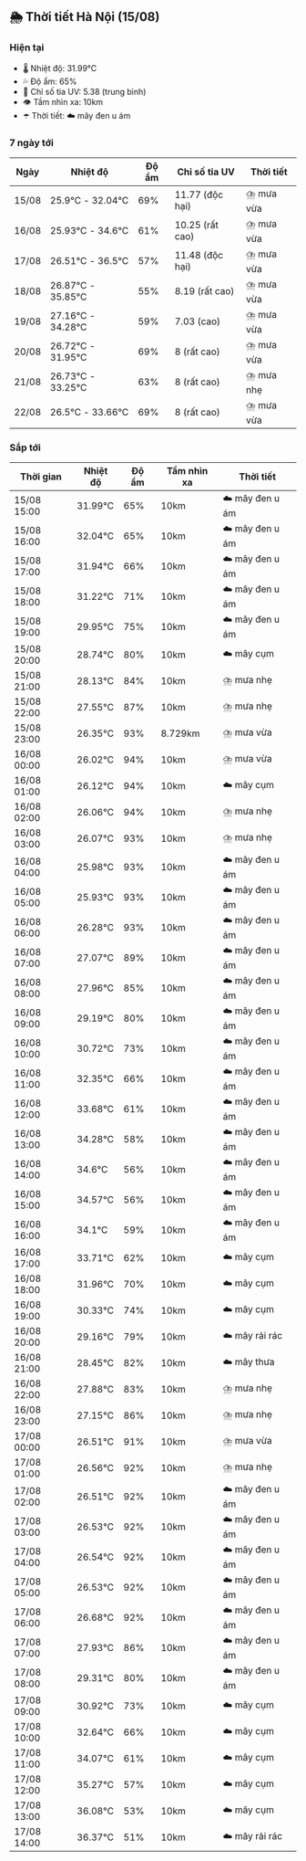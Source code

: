 ## 🌦️ Thời tiết Hà Nội (15/08)

### Hiện tại

- 🌡️ Nhiệt độ: 31.99℃
- 💦 Độ ẩm: 65%
- 🌟 Chỉ số tia UV: 5.38 (trung bình)
- 👁️ Tầm nhìn xa: 10km
- ☂️ Thời tiết: ☁️ mây đen u ám

### 7 ngày tới

| Ngày | Nhiệt độ | Độ ẩm | Chỉ số tia UV | Thời tiết |
| --- | --- | --- | --- | --- |
| 15/08 | 25.9℃ - 32.04℃ | 69% | 11.77 (độc hại) | ⛈️ mưa vừa |
| 16/08 | 25.93℃ - 34.6℃ | 61% | 10.25 (rất cao) | ⛈️ mưa vừa |
| 17/08 | 26.51℃ - 36.5℃ | 57% | 11.48 (độc hại) | ⛈️ mưa vừa |
| 18/08 | 26.87℃ - 35.85℃ | 55% | 8.19 (rất cao) | ⛈️ mưa vừa |
| 19/08 | 27.16℃ - 34.28℃ | 59% | 7.03 (cao) | ⛈️ mưa vừa |
| 20/08 | 26.72℃ - 31.95℃ | 69% | 8 (rất cao) | ⛈️ mưa vừa |
| 21/08 | 26.73℃ - 33.25℃ | 63% | 8 (rất cao) | ⛈️ mưa nhẹ |
| 22/08 | 26.5℃ - 33.66℃ | 69% | 8 (rất cao) | ⛈️ mưa vừa |

### Sắp tới

| Thời gian | Nhiệt độ | Độ ẩm | Tầm nhìn xa | Thời tiết |
| --- | --- | --- | --- | --- |
| 15/08 15:00 | 31.99℃ | 65% | 10km | ☁️ mây đen u ám |
| 15/08 16:00 | 32.04℃ | 65% | 10km | ☁️ mây đen u ám |
| 15/08 17:00 | 31.94℃ | 66% | 10km | ☁️ mây đen u ám |
| 15/08 18:00 | 31.22℃ | 71% | 10km | ☁️ mây đen u ám |
| 15/08 19:00 | 29.95℃ | 75% | 10km | ☁️ mây đen u ám |
| 15/08 20:00 | 28.74℃ | 80% | 10km | ☁️ mây cụm |
| 15/08 21:00 | 28.13℃ | 84% | 10km | ⛈️ mưa nhẹ |
| 15/08 22:00 | 27.55℃ | 87% | 10km | ⛈️ mưa nhẹ |
| 15/08 23:00 | 26.35℃ | 93% | 8.729km | ⛈️ mưa vừa |
| 16/08 00:00 | 26.02℃ | 94% | 10km | ⛈️ mưa vừa |
| 16/08 01:00 | 26.12℃ | 94% | 10km | ☁️ mây cụm |
| 16/08 02:00 | 26.06℃ | 94% | 10km | ⛈️ mưa nhẹ |
| 16/08 03:00 | 26.07℃ | 93% | 10km | ⛈️ mưa nhẹ |
| 16/08 04:00 | 25.98℃ | 93% | 10km | ☁️ mây đen u ám |
| 16/08 05:00 | 25.93℃ | 93% | 10km | ☁️ mây đen u ám |
| 16/08 06:00 | 26.28℃ | 93% | 10km | ☁️ mây đen u ám |
| 16/08 07:00 | 27.07℃ | 89% | 10km | ☁️ mây đen u ám |
| 16/08 08:00 | 27.96℃ | 85% | 10km | ☁️ mây đen u ám |
| 16/08 09:00 | 29.19℃ | 80% | 10km | ☁️ mây đen u ám |
| 16/08 10:00 | 30.72℃ | 73% | 10km | ☁️ mây đen u ám |
| 16/08 11:00 | 32.35℃ | 66% | 10km | ☁️ mây đen u ám |
| 16/08 12:00 | 33.68℃ | 61% | 10km | ☁️ mây đen u ám |
| 16/08 13:00 | 34.28℃ | 58% | 10km | ☁️ mây đen u ám |
| 16/08 14:00 | 34.6℃ | 56% | 10km | ☁️ mây đen u ám |
| 16/08 15:00 | 34.57℃ | 56% | 10km | ☁️ mây đen u ám |
| 16/08 16:00 | 34.1℃ | 59% | 10km | ☁️ mây đen u ám |
| 16/08 17:00 | 33.71℃ | 62% | 10km | ☁️ mây cụm |
| 16/08 18:00 | 31.96℃ | 70% | 10km | ☁️ mây cụm |
| 16/08 19:00 | 30.33℃ | 74% | 10km | ☁️ mây cụm |
| 16/08 20:00 | 29.16℃ | 79% | 10km | ☁️ mây rải rác |
| 16/08 21:00 | 28.45℃ | 82% | 10km | ☁️ mây thưa |
| 16/08 22:00 | 27.88℃ | 83% | 10km | ⛈️ mưa nhẹ |
| 16/08 23:00 | 27.15℃ | 86% | 10km | ⛈️ mưa nhẹ |
| 17/08 00:00 | 26.51℃ | 91% | 10km | ⛈️ mưa vừa |
| 17/08 01:00 | 26.56℃ | 92% | 10km | ⛈️ mưa nhẹ |
| 17/08 02:00 | 26.51℃ | 92% | 10km | ☁️ mây đen u ám |
| 17/08 03:00 | 26.53℃ | 92% | 10km | ☁️ mây đen u ám |
| 17/08 04:00 | 26.54℃ | 92% | 10km | ☁️ mây đen u ám |
| 17/08 05:00 | 26.53℃ | 92% | 10km | ☁️ mây đen u ám |
| 17/08 06:00 | 26.68℃ | 92% | 10km | ☁️ mây đen u ám |
| 17/08 07:00 | 27.93℃ | 86% | 10km | ☁️ mây đen u ám |
| 17/08 08:00 | 29.31℃ | 80% | 10km | ☁️ mây đen u ám |
| 17/08 09:00 | 30.92℃ | 73% | 10km | ☁️ mây cụm |
| 17/08 10:00 | 32.64℃ | 66% | 10km | ☁️ mây cụm |
| 17/08 11:00 | 34.07℃ | 61% | 10km | ☁️ mây cụm |
| 17/08 12:00 | 35.27℃ | 57% | 10km | ☁️ mây cụm |
| 17/08 13:00 | 36.08℃ | 53% | 10km | ☁️ mây cụm |
| 17/08 14:00 | 36.37℃ | 51% | 10km | ☁️ mây rải rác |

